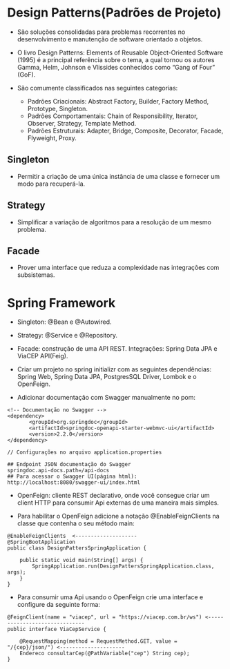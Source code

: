 # Design Patterns(Padrões de Projeto)

- São soluções consolidadas para problemas recorrentes no desenvolvimento e manutenção de software orientado a objetos.

- O livro Design Patterns: Elements of Reusable Object-Oriented Software (1995) é a principal referência sobre o tema, a qual tornou 
os autores Gamma, Helm, Johnson e Vlissides conhecidos como “Gang of Four” (GoF).

- São comumente classificados nas seguintes categorias:
  - Padrões Criacionais: Abstract Factory, Builder, Factory Method, Prototype, Singleton.
  - Padrões Comportamentais: Chain of Responsibility, Iterator, Observer, Strategy, Template Method.
  - Padrões Estruturais: Adapter, Bridge, Composite, Decorator, Facade, Flyweight, Proxy.

## Singleton

- Permitir a criação de uma única instância de uma classe e fornecer um modo para recuperá-la.


## Strategy

- Simplificar a variação de algoritmos para a resolução de um mesmo problema.


## Facade

- Prover uma interface que reduza a complexidade nas integrações com subsistemas.

# Spring Framework

- Singleton: @Bean e @Autowired.


- Strategy: @Service e @Repository.


- Facade: construção de uma API REST. Integrações: Spring Data JPA e ViaCEP API(Feig).


- Criar um projeto no spring initializr com as seguintes dependências: Spring Web, Spring Data JPA, PostgresSQL Driver, Lombok 
e o OpenFeign.

- Adicionar documentação com Swagger manualmente no pom:

```
<!-- Documentação no Swagger -->
<dependency>
       <groupId>org.springdoc</groupId>
       <artifactId>springdoc-openapi-starter-webmvc-ui</artifactId>
       <version>2.2.0</version>
</dependency>

// Configurações no arquivo application.properties

## Endpoint JSON documentação do Swagger
springdoc.api-docs.path=/api-docs
## Para acessar o Swagger UI(página html): http://localhost:8080/swagger-ui/index.html
```

- OpenFeign: cliente REST declarativo, onde você consegue criar um client HTTP para consumir Api externas de uma maneira mais simples.

- Para habilitar o OpenFeign adicione a notação @EnableFeignClients na classe que contenha o seu método main:

```
@EnableFeignClients  <--------------------
@SpringBootApplication
public class DesignPattersSpringApplication {

	public static void main(String[] args) {
		SpringApplication.run(DesignPattersSpringApplication.class, args);
	}
}
```

- Para consumir uma Api usando o OpenFeign crie uma interface e configure da seguinte forma:

```
@FeignClient(name = "viacep", url = "https://viacep.com.br/ws") <------------------------------
public interface ViaCepService {

    @RequestMapping(method = RequestMethod.GET, value = "/{cep}/json/") <---------------------
    Endereco consultarCep(@PathVariable("cep") String cep);
}
```

































